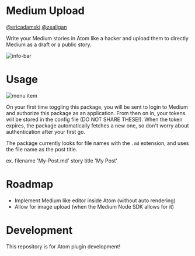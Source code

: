 # Medium Upload

[@ericadamski](https://medium.com/@ericadamski) [@zealigan](https://twitter.com/@zealigan)

Write your Medium stories in Atom like a hacker and upload them to directly Medium as a draft or a public story.

![info-bar](https://raw.githubusercontent.com/ericadamski/atom-medium-upload/master/assets/info-bar.png)

# Usage

![menu item](https://raw.githubusercontent.com/ericadamski/atom-medium-upload/master/assets/menu-item.png)

On your first time toggling this package, you will be sent to login to Medium and authorize this package as an application. From then on in, your tokens will be stored in the config file (DO NOT SHARE THESE!). When the token expires, the package automatically fetches a new one, so don't worry about authentication after your first go.

The package currently looks for file names with the `.md` extension, and uses the file name as the post title.

ex. filename 'My-Post.md' story title 'My Post'

# Roadmap

- Implement Medium like editor inside Atom (without auto rendering)
- Allow for image upload (when the Medium Node SDK allows for it)

# Development

This repository is for Atom plugin development!

